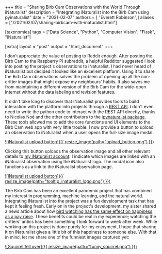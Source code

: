+++
title = "Sharing Birb Cam Observations with the World Through iNaturalist"
description = "Integrating iNaturalist into the Birb Cam using pyinaturalist"
date = "2021-02-07"
authors = [ "Everett Robinson",]
aliases = ["/2021/02/07/sharing-birbcam-with-inaturalist.html"]

[taxonomies]
tags = ["Data Science", "Python", "Computer Vision", "Flask", "iNaturalist"]

[extra]
layout = "post"
output = "html_document"
+++

I don't appreciate the value of posting to Reddit enough. After posting the Birb Cam to the Raspberry Pi subreddit, a helpful Redditor suggested I look into posting the project's observations to iNaturalist. I had never heard of iNaturalist but decided it looked like an excellent platform. Using it to share the Birb Cam observations solves the problem of opening up all the non-critter images that might expose my neighbours' habits. It also saves me from maintaining a different version of the Birb Cam for the wide-open internet without the data labeling and revision features.

It didn't take long to discover that iNaturalist provides tools to build interaction with the platform into projects through a [REST API](https://api.inaturalist.org/v1/docs/#/). I don't even need to write the python code to interact with the REST API directly, thanks to Nicolas Noé and the other contributors to the [ipynaturalist package](https://github.com/niconoe/pyinaturalist). These tools allowed me to add the core functions and UI elements to the Birb Cam web app with very little trouble. I now provide a button to upload an observation to iNaturalist when a user opens the full-size image modal.

[![iNaturalist upload button]({{ resize_image(path="upload_button.png") }})](upload_button.png)

Clicking this button uploads the observation image and all other relevant details to [my iNaturalist account](https://www.inaturalist.org/observations?place_id=any&user_id=evjrob&verifiable=any). I indicate which images are linked with an iNaturalist observation using the iNaturalist logo. The modal icon also functions as a link to the iNaturalist observation page.

[![iNaturalist upload button]({{ resize_image(path="tooltip_inaturalist_logo.png") }})](tooltip_inaturalist_logo.png)

The Birb Cam has been an excellent pandemic project that has combined my interest in programming, machine learning, and the natural world. Integrating iNaturalist into the project was a fun development task that has kept it feeling fresh. Early on in the project's development, my sister shared a news article about how [bird watching has the same effect on happiness as a pay raise](https://www.greenmatters.com/p/birds-linked-happiness). These benefits could be real in my experience; watching the critters' antics has been something I look forward to week after week.  While working on this project is done purely for my enjoyment, I hope that sharing it on iNaturalist gives a little bit of this happiness to someone else. With that in mind, let me share one of the funniest images captured yet:

[![Squirrel fell over]({{ resize_image(path="funny_squirrel.png") }})](https://www.inaturalist.org/photos/112155844)